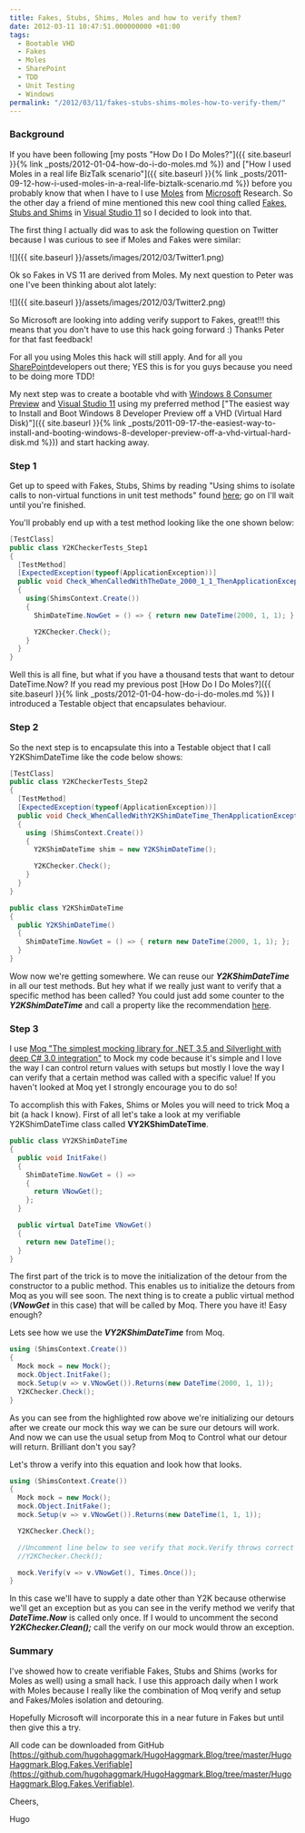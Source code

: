 ```yaml
---
title: Fakes, Stubs, Shims, Moles and how to verify them?
date: 2012-03-11 10:47:51.000000000 +01:00
tags:
  - Bootable VHD
  - Fakes
  - Moles
  - SharePoint
  - TDD
  - Unit Testing
  - Windows
permalink: "/2012/03/11/fakes-stubs-shims-moles-how-to-verify-them/"
---
```


### Background

If you have been following [my posts "How Do I Do Moles?"]({{ site.baseurl }}{% link _posts/2012-01-04-how-do-i-do-moles.md %}) and ["How I used Moles in a real life BizTalk scenario"]({{ site.baseurl }}{% link _posts/2011-09-12-how-i-used-moles-in-a-real-life-biztalk-scenario.md %}) before you probably know that when I have to I use [Moles](http://research.microsoft.com/en-us/projects/pex/) from [Microsoft](http://www.microsoft.com) Research. So the other day a friend of mine mentioned this new cool thing called [Fakes, Stubs and Shims](<http://msdn.microsoft.com/en-us/library/hh549175(v=vs.110).aspx>) in [Visual Studio 11](http://www.microsoft.com/visualstudio/11/en-us) so I decided to look into that.

The first thing I actually did was to ask the following question on Twitter because I was curious to see if Moles and Fakes were similar:

![]({{ site.baseurl }}/assets/images/2012/03/Twitter1.png)

Ok so Fakes in VS 11 are derived from Moles. My next question to Peter was one I've been thinking about alot lately:

![]({{ site.baseurl }}/assets/images/2012/03/Twitter2.png)

So Microsoft are looking into adding verify support to Fakes, great!!! this means that you don't have to use this hack going forward :) Thanks Peter for that fast feedback!

For all you using Moles this hack will still apply. And for all you [SharePoint](http://sharepoint.microsoft.com/en-us/Pages/default.aspx)developers out there; YES this is for you guys because you need to be doing more TDD!

My next step was to create a bootable vhd with [Windows 8 Consumer Preview](http://windows.microsoft.com/en-US/windows-8/download "Windows 8 Consumer Preview") and [Visual Studio 11](http://www.microsoft.com/visualstudio/11/en-us) using my preferred method ["The easiest way to Install and Boot Windows 8 Developer Preview off a VHD (Virtual Hard Disk)"]({{ site.baseurl }}{% link _posts/2011-09-17-the-easiest-way-to-install-and-booting-windows-8-developer-preview-off-a-vhd-virtual-hard-disk.md %})) and start hacking away.

### Step 1

Get up to speed with Fakes, Stubs, Shims by reading "Using shims to isolate calls to non-virtual functions in unit test methods" found [here](<http://msdn.microsoft.com/en-us/library/hh549176(v=vs.110).aspx>); go on I'll wait until you're finished.

You'll probably end up with a test method looking like the one shown below:

```cs
[TestClass]
public class Y2KCheckerTests_Step1
{
  [TestMethod]
  [ExpectedException(typeof(ApplicationException))]
  public void Check_WhenCalledWithTheDate_2000_1_1_ThenApplicationExceptionIsThrowned()
  {
    using(ShimsContext.Create())
    {
      ShimDateTime.NowGet = () => { return new DateTime(2000, 1, 1); };

      Y2KChecker.Check();
    }
  }
}
```

Well this is all fine, but what if you have a thousand tests that want to detour DateTime.Now? If you read my previous post [How Do I Do Moles?]({{ site.baseurl }}{% link _posts/2012-01-04-how-do-i-do-moles.md %}) I introduced a Testable object that encapsulates behaviour.

### Step 2

So the next step is to encapsulate this into a Testable object that I call Y2KShimDateTime like the code below shows:

```cs
[TestClass]
public class Y2KCheckerTests_Step2
{
  [TestMethod]
  [ExpectedException(typeof(ApplicationException))]
  public void Check_WhenCalledWithY2KShimDateTime_ThenApplicationExceptionIsThrowned()
  {
    using (ShimsContext.Create())
    {
      Y2KShimDateTime shim = new Y2KShimDateTime();

      Y2KChecker.Check();
    }
  }
}

public class Y2KShimDateTime
{
  public Y2KShimDateTime()
  {
    ShimDateTime.NowGet = () => { return new DateTime(2000, 1, 1); };
  }
}
```

Wow now we're getting somewhere. We can reuse our _**Y2KShimDateTime**_ in all our test methods. But hey what if we really just want to verify that a specific method has been called? You could just add some counter to the _**Y2KShimDateTime**_ and call a property like the recommendation [here](http://stackoverflow.com/questions/6943332/how-to-assign-opt-from-multiple-delegates-for-a-moled-method/6949941#6949941).

### Step 3

I use [Moq "The simplest mocking library for .NET 3.5 and Silverlight with deep C# 3.0 integration"](http://code.google.com/p/moq/) to Mock my code because it's simple and I love the way I can control return values with setups but mostly I love the way I can verify that a certain method was called with a specific value! If you haven't looked at Moq yet I strongly encourage you to do so!

To accomplish this with Fakes, Shims or Moles you will need to trick Moq a bit (a hack I know). First of all let's take a look at my verifiable Y2KShimDateTime class called **VY2KShimDateTime**.

```cs
public class VY2KShimDateTime
{
  public void InitFake()
  {
    ShimDateTime.NowGet = () =>
    {
      return VNowGet();
    };
  }

  public virtual DateTime VNowGet()
  {
    return new DateTime();
  }
}
```

The first part of the trick is to move the initialization of the detour from the constructor to a public method. This enables us to initialize the detours from Moq as you will see soon. The next thing is to create a public virtual method (_**VNowGet**_ in this case) that will be called by Moq. There you have it! Easy enough?

Lets see how we use the _**VY2KShimDateTime**_ from Moq.

```cs
using (ShimsContext.Create())
{
  Mock mock = new Mock();
  mock.Object.InitFake();
  mock.Setup(v => v.VNowGet()).Returns(new DateTime(2000, 1, 1));
  Y2KChecker.Check();
}
```

As you can see from the highlighted row above we're initializing our detours after we create our mock this way we can be sure our detours will work. And now we can use the usual setup from Moq to Control what our detour will return. Brilliant don't you say?

Let's throw a verify into this equation and look how that looks.

```cs
using (ShimsContext.Create())
{
  Mock mock = new Mock();
  mock.Object.InitFake();
  mock.Setup(v => v.VNowGet()).Returns(new DateTime(1, 1, 1));

  Y2KChecker.Check();

  //Uncomment line below to see verify that mock.Verify throws correct message
  //Y2KChecker.Check();

  mock.Verify(v => v.VNowGet(), Times.Once());
}
```

In this case we'll have to supply a date other than Y2K because otherwise we'll get an exception but as you can see in the verify method we verify that _**DateTime.Now**_ is called only once. If I would to uncomment the second _**Y2KChecker.Clean();**_ call the verify on our mock would throw an exception.

### Summary

I've showed how to create verifiable Fakes, Stubs and Shims (works for Moles as well) using a small hack. I use this approach daily when I work with Moles because I really like the combination of Moq verify and setup and Fakes/Moles isolation and detouring.

Hopefully Microsoft will incorporate this in a near future in Fakes but until then give this a try.

All code can be downloaded from GitHub [https://github.com/hugohaggmark/HugoHaggmark.Blog/tree/master/HugoHaggmark.Blog.Fakes.Verifiable](https://github.com/hugohaggmark/HugoHaggmark.Blog/tree/master/HugoHaggmark.Blog.Fakes.Verifiable).

Cheers,

Hugo
